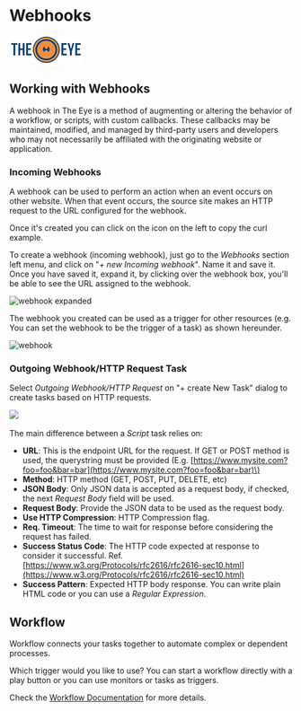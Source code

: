 # Webhooks

[![theeye.io](../images/logo-theeye-theOeye-logo2.png)](https://theeye.io/en/index.html)

## Working with Webhooks
A webhook in The Eye is a method of augmenting or altering the behavior of a workflow, or scripts, with custom callbacks. These callbacks may be maintained, modified, and managed by third-party users and developers who may not necessarily be affiliated with the originating website or application. 

### Incoming Webhooks
A webhook can be used to perform an action when an event occurs on other website. When that event occurs, the source site makes an HTTP request to the URL configured for the webhook.

Once it's created you can click on the icon on the left to copy the curl example.

To create a webhook \(incoming webhook\), just go to the _Webhooks_ section left menu, and click on "_+ new Incoming webhook_". Name it and save it. Once you have saved it, expand it, by clicking over the webhook box, you'll be able to see the URL assigned to the webhook.

![webhook expanded](/images/webhookexpanded.jpg)

The webhook you created can be used as a trigger for other resources \(e.g. You can set the webhook to be the trigger of a task\) as shown hereunder.

![webhook](/images/webhook.gif)

### Outgoing Webhook/HTTP Request Task

Select _Outgoing Webhook/HTTP Request_ on "+ create New Task" dialog to create tasks based on HTTP requests. 

![](/images/webrequesttask.jpg)

The main difference between a _Script_ task relies on:

* **URL**: This is the endpoint URL for the request. If GET or POST method is used, the querystring must be provided \(E.g. [https://www.mysite.com?foo=foo&bar=bar](https://www.mysite.com?foo=foo&bar=bar)\)
* **Method**:  HTTP method \(GET, POST, PUT, DELETE, etc\)
* **JSON Body**: Only JSON data is accepted as a request body, if checked, the next _Request Body_ field will be used.
* **Request Body**: Provide the JSON data to be used as the request body.
* **Use HTTP Compression**: HTTP Compression flag.
* **Req. Timeout**:  The time to wait for response before considering the request has failed.
* **Success Status Code**: The HTTP code expected at response to consider it successful. Ref. [https://www.w3.org/Protocols/rfc2616/rfc2616-sec10.html](https://www.w3.org/Protocols/rfc2616/rfc2616-sec10.html)
* **Success Pattern**:  Expected HTTP body response. You can write plain HTML code or you can use a _Regular Expression_.

## Workflow

Workflow connects your tasks together to automate complex or dependent processes.

Which trigger would you like to use? You can start a workflow directly with a play button or you can use monitors or tasks as triggers.

Check the [Workflow Documentation](/core-concepts/tasks/tasks_workflows/) for more details.
